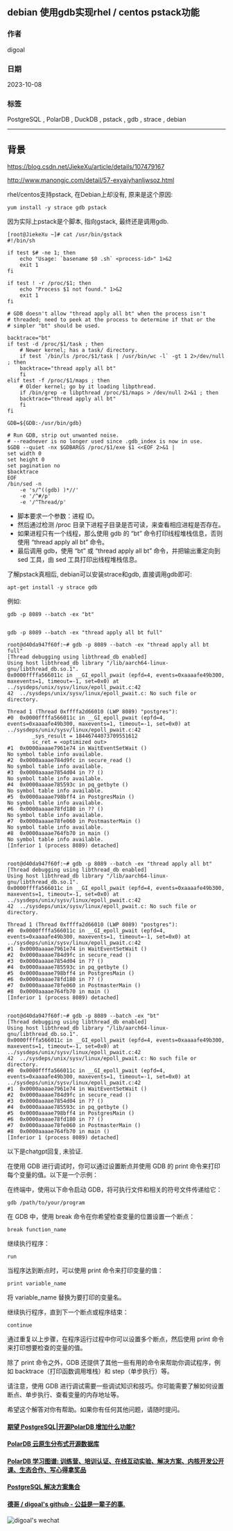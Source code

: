 ## debian 使用gdb实现rhel / centos pstack功能   
                                                             
### 作者                                                             
digoal                                                             
                                                             
### 日期                                                             
2023-10-08                                                           
                                                             
### 标签                                                             
PostgreSQL , PolarDB , DuckDB , pstack , gdb , strace , debian        
                                                             
----                                                             
                                                             
## 背景     
https://blog.csdn.net/JiekeXu/article/details/107479167  
  
http://www.manongjc.com/detail/57-exyaiyhanljwsoz.html  
  
  
rhel/centos支持pstack, 在Debian上却没有, 原来是这个原因:   
```  
yum install -y strace gdb pstack  
```  
  
因为实际上pstack是个脚本, 指向gstack, 最终还是调用gdb.    
```  
[root@JiekeXu ~]# cat /usr/bin/gstack  
#!/bin/sh  
  
if test $# -ne 1; then  
    echo "Usage: `basename $0 .sh` <process-id>" 1>&2  
    exit 1  
fi  
  
if test ! -r /proc/$1; then  
    echo "Process $1 not found." 1>&2  
    exit 1  
fi  
  
# GDB doesn't allow "thread apply all bt" when the process isn't  
# threaded; need to peek at the process to determine if that or the  
# simpler "bt" should be used.  
  
backtrace="bt"  
if test -d /proc/$1/task ; then  
    # Newer kernel; has a task/ directory.  
    if test `/bin/ls /proc/$1/task | /usr/bin/wc -l` -gt 1 2>/dev/null ; then  
    backtrace="thread apply all bt"  
    fi  
elif test -f /proc/$1/maps ; then  
    # Older kernel; go by it loading libpthread.  
    if /bin/grep -e libpthread /proc/$1/maps > /dev/null 2>&1 ; then  
    backtrace="thread apply all bt"  
    fi  
fi  
  
GDB=${GDB:-/usr/bin/gdb}  
  
# Run GDB, strip out unwanted noise.  
# --readnever is no longer used since .gdb_index is now in use.  
$GDB --quiet -nx $GDBARGS /proc/$1/exe $1 <<EOF 2>&1 |  
set width 0  
set height 0  
set pagination no  
$backtrace  
EOF  
/bin/sed -n   
    -e 's/^((gdb) )*//'   
    -e '/^#/p'   
    -e '/^Thread/p'  
```  
  
- 脚本要求一个参数：进程 ID。  
- 然后通过检测 /proc 目录下进程子目录是否可读，来查看相应进程是否存在。  
- 如果进程只有一个线程，那么使用 gdb 的 “bt” 命令打印线程堆栈信息，否则使用 “thread apply all bt” 命令。  
- 最后调用 gdb，使用 “bt” 或 “thread apply all bt” 命令，并把输出重定向到 sed 工具，由 sed 工具打印出线程堆栈信息。  
  
  
  
了解pstack真相后, debian可以安装strace和gdb, 直接调用gdb即可:    
```  
apt-get install -y strace gdb  
```  
  
例如:  
```  
gdb -p 8089 --batch -ex "bt"  
  
  
gdb -p 8089 --batch -ex "thread apply all bt full"  
```  
  
  
  
```  
root@d40da947f60f:~# gdb -p 8089 --batch -ex "thread apply all bt full"  
[Thread debugging using libthread_db enabled]  
Using host libthread_db library "/lib/aarch64-linux-gnu/libthread_db.so.1".  
0x0000ffffa566011c in __GI_epoll_pwait (epfd=4, events=0xaaaafe49b300, maxevents=1, timeout=-1, set=0x0) at ../sysdeps/unix/sysv/linux/epoll_pwait.c:42  
42	../sysdeps/unix/sysv/linux/epoll_pwait.c: No such file or directory.  
  
Thread 1 (Thread 0xffffa2d66010 (LWP 8089) "postgres"):  
#0  0x0000ffffa566011c in __GI_epoll_pwait (epfd=4, events=0xaaaafe49b300, maxevents=1, timeout=-1, set=0x0) at ../sysdeps/unix/sysv/linux/epoll_pwait.c:42  
        _sys_result = 18446744073709551612  
        sc_ret = <optimized out>  
#1  0x0000aaaae7961e74 in WaitEventSetWait ()  
No symbol table info available.  
#2  0x0000aaaae784d9fc in secure_read ()  
No symbol table info available.  
#3  0x0000aaaae7854d04 in ?? ()  
No symbol table info available.  
#4  0x0000aaaae785593c in pq_getbyte ()  
No symbol table info available.  
#5  0x0000aaaae798bff4 in PostgresMain ()  
No symbol table info available.  
#6  0x0000aaaae78fd180 in ?? ()  
No symbol table info available.  
#7  0x0000aaaae78fe060 in PostmasterMain ()  
No symbol table info available.  
#8  0x0000aaaae764fb70 in main ()  
No symbol table info available.  
[Inferior 1 (process 8089) detached]  
  
  
root@d40da947f60f:~# gdb -p 8089 --batch -ex "thread apply all bt"  
[Thread debugging using libthread_db enabled]  
Using host libthread_db library "/lib/aarch64-linux-gnu/libthread_db.so.1".  
0x0000ffffa566011c in __GI_epoll_pwait (epfd=4, events=0xaaaafe49b300, maxevents=1, timeout=-1, set=0x0) at ../sysdeps/unix/sysv/linux/epoll_pwait.c:42  
42	../sysdeps/unix/sysv/linux/epoll_pwait.c: No such file or directory.  
  
Thread 1 (Thread 0xffffa2d66010 (LWP 8089) "postgres"):  
#0  0x0000ffffa566011c in __GI_epoll_pwait (epfd=4, events=0xaaaafe49b300, maxevents=1, timeout=-1, set=0x0) at ../sysdeps/unix/sysv/linux/epoll_pwait.c:42  
#1  0x0000aaaae7961e74 in WaitEventSetWait ()  
#2  0x0000aaaae784d9fc in secure_read ()  
#3  0x0000aaaae7854d04 in ?? ()  
#4  0x0000aaaae785593c in pq_getbyte ()  
#5  0x0000aaaae798bff4 in PostgresMain ()  
#6  0x0000aaaae78fd180 in ?? ()  
#7  0x0000aaaae78fe060 in PostmasterMain ()  
#8  0x0000aaaae764fb70 in main ()  
[Inferior 1 (process 8089) detached]  
  
  
root@d40da947f60f:~# gdb -p 8089 --batch -ex "bt"  
[Thread debugging using libthread_db enabled]  
Using host libthread_db library "/lib/aarch64-linux-gnu/libthread_db.so.1".  
0x0000ffffa566011c in __GI_epoll_pwait (epfd=4, events=0xaaaafe49b300, maxevents=1, timeout=-1, set=0x0) at ../sysdeps/unix/sysv/linux/epoll_pwait.c:42  
42	../sysdeps/unix/sysv/linux/epoll_pwait.c: No such file or directory.  
#0  0x0000ffffa566011c in __GI_epoll_pwait (epfd=4, events=0xaaaafe49b300, maxevents=1, timeout=-1, set=0x0) at ../sysdeps/unix/sysv/linux/epoll_pwait.c:42  
#1  0x0000aaaae7961e74 in WaitEventSetWait ()  
#2  0x0000aaaae784d9fc in secure_read ()  
#3  0x0000aaaae7854d04 in ?? ()  
#4  0x0000aaaae785593c in pq_getbyte ()  
#5  0x0000aaaae798bff4 in PostgresMain ()  
#6  0x0000aaaae78fd180 in ?? ()  
#7  0x0000aaaae78fe060 in PostmasterMain ()  
#8  0x0000aaaae764fb70 in main ()  
[Inferior 1 (process 8089) detached]  
```  
  
以下是chatgpt回复, 未验证.  

在使用 GDB 进行调试时，你可以通过设置断点并使用 GDB 的 print 命令来打印每个变量的值。以下是一个示例：  
  
在终端中，使用以下命令启动 GDB，将可执行文件和相关的符号文件传递给它：  
```  
gdb /path/to/your/program  
```  
  
在 GDB 中，使用 break 命令在你希望检查变量的位置设置一个断点：  
```  
break function_name  
```  
  
继续执行程序：  
```  
run  
```  
  
当程序达到断点时，可以使用 print 命令来打印变量的值：  
```  
print variable_name  
```  
  
将 variable_name 替换为要打印的变量名。  
  
继续执行程序，直到下一个断点或程序结束：  
```  
continue  
```  
  
通过重复以上步骤，在程序运行过程中你可以设置多个断点，然后使用 print 命令来打印想要检查的变量的值。  
  
除了 print 命令之外，GDB 还提供了其他一些有用的命令来帮助你调试程序，例如 backtrace（打印函数调用堆栈）和 step（单步执行）等。  
  
请注意，使用 GDB 进行调试需要一些调试知识和技巧。你可能需要了解如何设置断点、单步执行、查看变量的内存地址等。  
  
希望这个解答对你有帮助。如果你有任何其他问题，请随时提问。  
  
  
#### [期望 PostgreSQL|开源PolarDB 增加什么功能?](https://github.com/digoal/blog/issues/76 "269ac3d1c492e938c0191101c7238216")
  
  
#### [PolarDB 云原生分布式开源数据库](https://github.com/ApsaraDB "57258f76c37864c6e6d23383d05714ea")
  
  
#### [PolarDB 学习图谱: 训练营、培训认证、在线互动实验、解决方案、内核开发公开课、生态合作、写心得拿奖品](https://www.aliyun.com/database/openpolardb/activity "8642f60e04ed0c814bf9cb9677976bd4")
  
  
#### [PostgreSQL 解决方案集合](../201706/20170601_02.md "40cff096e9ed7122c512b35d8561d9c8")
  
  
#### [德哥 / digoal's github - 公益是一辈子的事.](https://github.com/digoal/blog/blob/master/README.md "22709685feb7cab07d30f30387f0a9ae")
  
  
![digoal's wechat](../pic/digoal_weixin.jpg "f7ad92eeba24523fd47a6e1a0e691b59")
  
